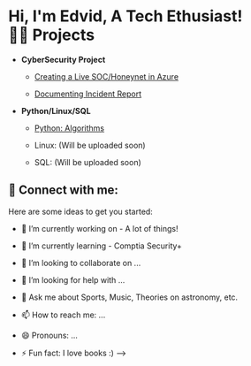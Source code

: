 <h1>Hi, I'm Edvid, A Tech Ethusiast! <br/><a Cybersecurity Professional</a> <a 

<h2>👨‍💻 Projects</h2>

- <b>CyberSecurity Project</b>
  - [Creating a Live SOC/Honeynet in Azure](https://github.com/Ultrainstinct1995/SandBox)
   
  - [Documenting Incident Report](https://github.com/Ultrainstinct1995/Incident-Response/blob/main/README.md) <b><i></b></i>

- <b>Python/Linux/SQL</b>
  - [Python: Algorithms](https://github.com/Ultrainstinct1995/Python)
   
  - Linux: (Will be uploaded soon)  

  - SQL: (Will be uploaded soon)


<h2> 🤳 Connect with me:</h2>


Here are some ideas to get you started:

- 🔭 I’m currently working on - A lot of things!
  
- 🌱 I’m currently learning - Comptia Security+
- 👯 I’m looking to collaborate on ...
- 🤔 I’m looking for help with ...
- 💬 Ask me about Sports, Music, Theories on astronomy, etc.
- 📫 How to reach me: ...
- 😄 Pronouns: ...
- ⚡ Fun fact: I love books :)
-->
